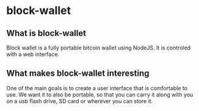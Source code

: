 # block-wallet

## What is block-wallet

Block wallet is a fully portable bitcoin wallet using NodeJS. It is controled with a web interface.

## What makes block-wallet interesting

One of the main goals is to create a user interface that is comfortable to use.
We want it to also be portable, so that you can carry it along with you on a usb flash drive, SD card or wherever you can store it.
